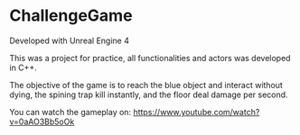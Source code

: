 # ChallengeGame

Developed with Unreal Engine 4

This was a project for practice, all functionalities and actors was developed in C++.

The objective of the game is to reach the blue object and interact without dying, the spining trap kill instantly, and the floor deal damage per second.

You can watch the gameplay on: https://www.youtube.com/watch?v=0aAO3Bb5oOk

